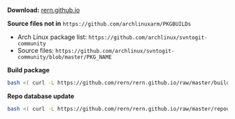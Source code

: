 **Download:** [rern.github.io](https://rern.github.io)

**Source files not in** `https://github.com/archlinuxarm/PKGBUILDs`
  - Arch Linux package list: `https://github.com/archlinux/svntogit-community`
  - Source files: `https://github.com/archlinux/svntogit-community/blob/master/PKG_NAME`

**Build package**
```sh
bash <( curl -L https://github.com/rern/rern.github.io/raw/master/buildpackage.sh )
```

**Repo database update**
```sh
bash <( curl -L https://github.com/rern/rern.github.io/raw/master/repoupdate.sh )
```
